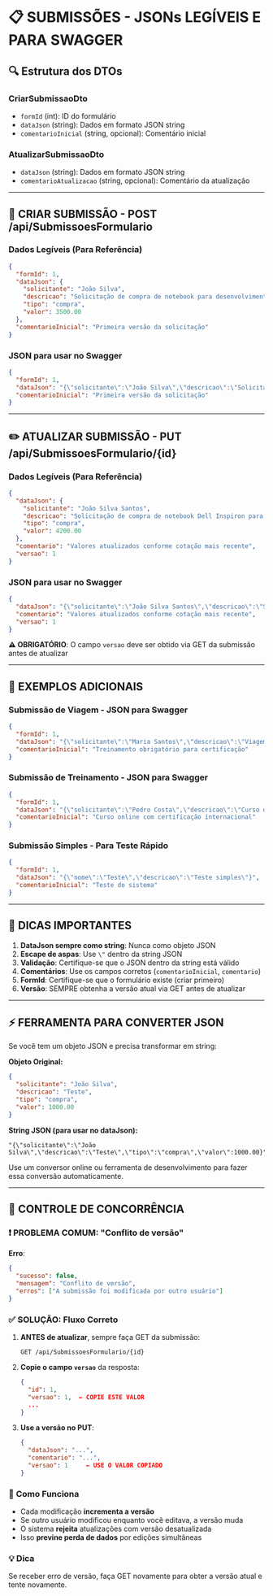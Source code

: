 # 📋 SUBMISSÕES - JSONs LEGÍVEIS E PARA SWAGGER

## 🔍 Estrutura dos DTOs

### CriarSubmissaoDto
- `formId` (int): ID do formulário
- `dataJson` (string): Dados em formato JSON string
- `comentarioInicial` (string, opcional): Comentário inicial

### AtualizarSubmissaoDto  
- `dataJson` (string): Dados em formato JSON string
- `comentarioAtualizacao` (string, opcional): Comentário da atualização

---

## 📝 CRIAR SUBMISSÃO - POST /api/SubmissoesFormulario

### Dados Legíveis (Para Referência)
```json
{
  "formId": 1,
  "dataJson": {
    "solicitante": "João Silva",
    "descricao": "Solicitação de compra de notebook para desenvolvimento", 
    "tipo": "compra",
    "valor": 3500.00
  },
  "comentarioInicial": "Primeira versão da solicitação"
}
```

### JSON para usar no Swagger
```json
{
  "formId": 1,
  "dataJson": "{\"solicitante\":\"João Silva\",\"descricao\":\"Solicitação de compra de notebook para desenvolvimento\",\"tipo\":\"compra\",\"valor\":3500.00}",
  "comentarioInicial": "Primeira versão da solicitação"
}
```

---

## ✏️ ATUALIZAR SUBMISSÃO - PUT /api/SubmissoesFormulario/{id}

### Dados Legíveis (Para Referência)
```json
{
  "dataJson": {
    "solicitante": "João Silva Santos",
    "descricao": "Solicitação de compra de notebook Dell Inspiron para desenvolvimento de software",
    "tipo": "compra", 
    "valor": 4200.00
  },
  "comentario": "Valores atualizados conforme cotação mais recente",
  "versao": 1
}
```

### JSON para usar no Swagger
```json
{
  "dataJson": "{\"solicitante\":\"João Silva Santos\",\"descricao\":\"Solicitação de compra de notebook Dell Inspiron para desenvolvimento de software\",\"tipo\":\"compra\",\"valor\":4200.00}",
  "comentario": "Valores atualizados conforme cotação mais recente",
  "versao": 1
}
```

**⚠️ OBRIGATÓRIO**: O campo `versao` deve ser obtido via GET da submissão antes de atualizar

---

## 🎯 EXEMPLOS ADICIONAIS

### Submissão de Viagem - JSON para Swagger
```json
{
  "formId": 1,
  "dataJson": "{\"solicitante\":\"Maria Santos\",\"descricao\":\"Viagem para treinamento em São Paulo\",\"tipo\":\"viagem\",\"valor\":2800.00}",
  "comentarioInicial": "Treinamento obrigatório para certificação"
}
```

### Submissão de Treinamento - JSON para Swagger  
```json
{
  "formId": 1,
  "dataJson": "{\"solicitante\":\"Pedro Costa\",\"descricao\":\"Curso de especialização em DevOps\",\"tipo\":\"treinamento\",\"valor\":1500.00}",
  "comentarioInicial": "Curso online com certificação internacional"
}
```

### Submissão Simples - Para Teste Rápido
```json
{
  "formId": 1,
  "dataJson": "{\"nome\":\"Teste\",\"descricao\":\"Teste simples\"}",
  "comentarioInicial": "Teste do sistema"
}
```

---

## 🔧 DICAS IMPORTANTES

1. **DataJson sempre como string**: Nunca como objeto JSON
2. **Escape de aspas**: Use `\"` dentro da string JSON
3. **Validação**: Certifique-se que o JSON dentro da string está válido
4. **Comentários**: Use os campos corretos (`comentarioInicial`, `comentario`)
5. **FormId**: Certifique-se que o formulário existe (criar primeiro)
6. **Versão**: SEMPRE obtenha a versão atual via GET antes de atualizar

---

## ⚡ FERRAMENTA PARA CONVERTER JSON

Se você tem um objeto JSON e precisa transformar em string:

**Objeto Original:**
```json
{
  "solicitante": "João Silva",
  "descricao": "Teste",
  "tipo": "compra",
  "valor": 1000.00
}
```

**String JSON (para usar no dataJson):**
```
"{\"solicitante\":\"João Silva\",\"descricao\":\"Teste\",\"tipo\":\"compra\",\"valor\":1000.00}"
```

Use um conversor online ou ferramenta de desenvolvimento para fazer essa conversão automaticamente.

---

## 🔄 **CONTROLE DE CONCORRÊNCIA**

### ❗ **PROBLEMA COMUM**: "Conflito de versão"

**Erro**:
```json
{
  "sucesso": false,
  "mensagem": "Conflito de versão",
  "erros": ["A submissão foi modificada por outro usuário"]
}
```

### ✅ **SOLUÇÃO**: Fluxo Correto

1. **ANTES de atualizar**, sempre faça GET da submissão:
   ```
   GET /api/SubmissoesFormulario/{id}
   ```

2. **Copie o campo `versao`** da resposta:
   ```json
   {
     "id": 1,
     "versao": 1,  ← COPIE ESTE VALOR
     ...
   }
   ```

3. **Use a versão no PUT**:
   ```json
   {
     "dataJson": "...",
     "comentario": "...",
     "versao": 1     ← USE O VALOR COPIADO
   }
   ```

### 🔄 **Como Funciona**

- Cada modificação **incrementa a versão**
- Se outro usuário modificou enquanto você editava, a versão muda
- O sistema **rejeita** atualizações com versão desatualizada
- Isso **previne perda de dados** por edições simultâneas

### 💡 **Dica**
Se receber erro de versão, faça GET novamente para obter a versão atual e tente novamente.